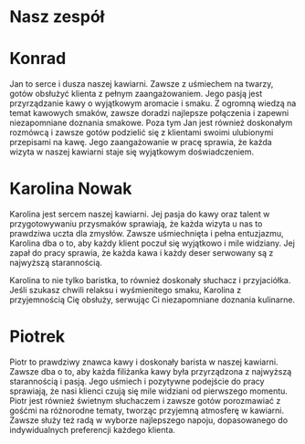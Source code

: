 # Nasz zespół

# Konrad

Jan to serce i dusza naszej kawiarni. Zawsze z uśmiechem na twarzy, gotów obsłużyć klienta z pełnym zaangażowaniem. Jego pasją jest przyrządzanie kawy o wyjątkowym aromacie i smaku. Z ogromną wiedzą na temat kawowych smaków, zawsze doradzi najlepsze połączenia i zapewni niezapomniane doznania smakowe. Poza tym Jan jest również doskonałym rozmówcą i zawsze gotów podzielić się z klientami swoimi ulubionymi przepisami na kawę. Jego zaangażowanie w pracę sprawia, że każda wizyta w naszej kawiarni staje się wyjątkowym doświadczeniem.


# Karolina Nowak

Karolina jest sercem naszej kawiarni. Jej pasja do kawy oraz talent w przygotowywaniu przysmaków sprawiają, że każda wizyta u nas to prawdziwa uczta dla zmysłów. Zawsze uśmiechnięta i pełna entuzjazmu, Karolina dba o to, aby każdy klient poczuł się wyjątkowo i mile widziany. Jej zapał do pracy sprawia, że każda kawa i każdy deser serwowany są z najwyższą starannością.

Karolina to nie tylko baristka, to również doskonały słuchacz i przyjaciółka. Jeśli szukasz chwili relaksu i wyśmienitego smaku, Karolina z przyjemnością Cię obsłuży, serwując Ci niezapomniane doznania kulinarne.



# Piotrek

Piotr to prawdziwy znawca kawy i doskonały barista w naszej kawiarni. Zawsze dba o to, aby każda filiżanka kawy była przyrządzona z najwyższą starannością i pasją. Jego uśmiech i pozytywne podejście do pracy sprawiają, że nasi klienci czują się mile widziani od pierwszego momentu. Piotr jest również świetnym słuchaczem i zawsze gotów porozmawiać z gośćmi na różnorodne tematy, tworząc przyjemną atmosferę w kawiarni. Zawsze służy też radą w wyborze najlepszego napoju, dopasowanego do indywidualnych preferencji każdego klienta.

